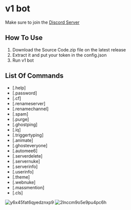 # v1 bot

Make sure to join the [Discord Server](https://discord.gg/PTv9sBTNK5)

## How To Use
1. Download the Source Code.zip file on the latest release
2. Extract it and put your token in the config.json
3. Run v1 bot

## List Of Commands 
* [.help]
* [.password]
* [.cf]
* [.renameserver]
* [.renamechannel]
* [.spam]
* [.purge]
* [.ghostping]
* [.iq]
* [.triggertyping]
* [.animate]
* [.ghosteveryone]
* [.automee6]
* [.serverdelete]
* [.servernuke]
* [.serverinfo]
* [.userinfo]
* [.theme]
* [.webnuke]
* [.massmention]
* [.cls]

![y6x45fat6qyedznxp9](https://user-images.githubusercontent.com/106450011/185611793-376b3116-0b8a-472b-b602-961bf5d2e164.png)
![2lnccm9o5e9pu4pc6h](https://user-images.githubusercontent.com/106450011/185612013-e4053b93-dc65-4ff1-9347-eb136eb1a889.png)

